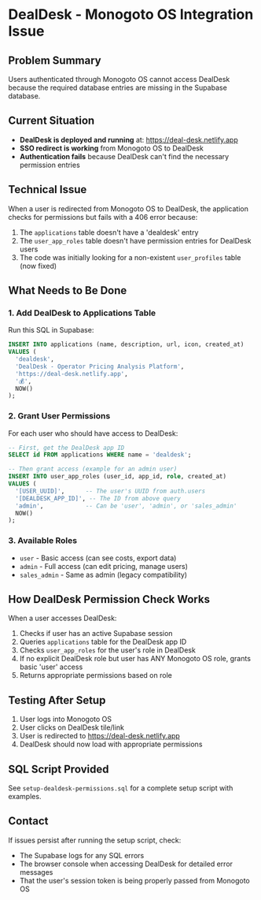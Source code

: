 # DealDesk - Monogoto OS Integration Issue

## Problem Summary
Users authenticated through Monogoto OS cannot access DealDesk because the required database entries are missing in the Supabase database.

## Current Situation
- **DealDesk is deployed and running** at: https://deal-desk.netlify.app
- **SSO redirect is working** from Monogoto OS to DealDesk
- **Authentication fails** because DealDesk can't find the necessary permission entries

## Technical Issue
When a user is redirected from Monogoto OS to DealDesk, the application checks for permissions but fails with a 406 error because:

1. The `applications` table doesn't have a 'dealdesk' entry
2. The `user_app_roles` table doesn't have permission entries for DealDesk users
3. The code was initially looking for a non-existent `user_profiles` table (now fixed)

## What Needs to Be Done

### 1. Add DealDesk to Applications Table
Run this SQL in Supabase:
```sql
INSERT INTO applications (name, description, url, icon, created_at)
VALUES (
  'dealdesk',
  'DealDesk - Operator Pricing Analysis Platform',
  'https://deal-desk.netlify.app',
  '💰',
  NOW()
);
```

### 2. Grant User Permissions
For each user who should have access to DealDesk:
```sql
-- First, get the DealDesk app ID
SELECT id FROM applications WHERE name = 'dealdesk';

-- Then grant access (example for an admin user)
INSERT INTO user_app_roles (user_id, app_id, role, created_at)
VALUES (
  '[USER_UUID]',      -- The user's UUID from auth.users
  '[DEALDESK_APP_ID]', -- The ID from above query
  'admin',            -- Can be 'user', 'admin', or 'sales_admin'
  NOW()
);
```

### 3. Available Roles
- `user` - Basic access (can see costs, export data)
- `admin` - Full access (can edit pricing, manage users)
- `sales_admin` - Same as admin (legacy compatibility)

## How DealDesk Permission Check Works

When a user accesses DealDesk:
1. Checks if user has an active Supabase session
2. Queries `applications` table for the DealDesk app ID
3. Checks `user_app_roles` for the user's role in DealDesk
4. If no explicit DealDesk role but user has ANY Monogoto OS role, grants basic 'user' access
5. Returns appropriate permissions based on role

## Testing After Setup

1. User logs into Monogoto OS
2. User clicks on DealDesk tile/link
3. User is redirected to https://deal-desk.netlify.app
4. DealDesk should now load with appropriate permissions

## SQL Script Provided
See `setup-dealdesk-permissions.sql` for a complete setup script with examples.

## Contact
If issues persist after running the setup script, check:
- The Supabase logs for any SQL errors
- The browser console when accessing DealDesk for detailed error messages
- That the user's session token is being properly passed from Monogoto OS